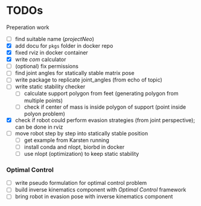 # TODOs
 Preperation work
- [ ] find suitable name (*projectNeo*)
- [x] add docu for `pkgs` folder in docker repo
- [x] fixed rviz in docker container
- [x] write *com* calculator
- [ ] (optional) fix permissions
- [ ] find joint angles for statically stable matrix pose
- [ ] write package to replicate joint_angles (from echo of topic)
- [ ] write static stability checker
    - [ ] calculate support polygon from feet (generating polygon from multiple points)
    - [ ] check if center of mass is inside polygon of support (point inside polyon problem)
- [x] check if robot could perform evasion strategies (from joint perspective); can be done in rviz
- [ ] move robot step by step into statically stable position
    - [ ] get example from Karsten running
    - [ ] install conda and nlopt, biorbd in docker
    - [ ] use nlopt (optimization) to keep static stability
### Optimal Control
- [ ] write pseudo formulation for optimal control problem
- [ ] build inverse kinematics component with *Optimal Control* framework
- [ ] bring robot in evasion pose with inverse kinematics component
